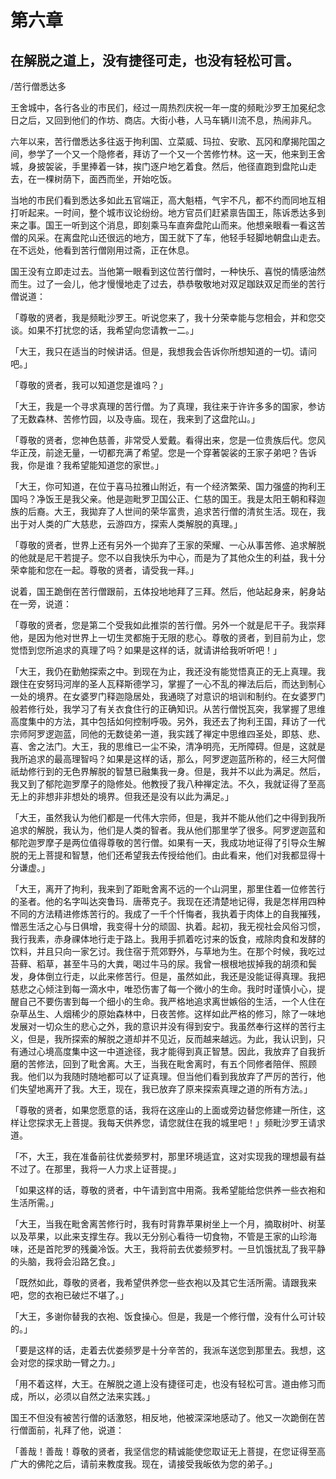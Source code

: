 # 第六章

## 在解脱之道上，没有捷径可走，也没有轻松可言。

/苦行僧悉达多

王舍城中，各行各业的市民们，经过一周热烈庆祝一年一度的频毗沙罗王加冕纪念日之后，又回到他们的作坊、商店。大街小巷，人马车辆川流不息，热闹非凡。

六年以来，苦行僧悉达多往返于拘利国、立菜威、玛拉、安歌、瓦冈和摩揭陀国之间，参学了一个又一个隐修者，拜访了一个又一个苦修竹林。这一天，他来到王舍城，身披袈裟，手里捧着一钵，挨门逐户地乞着食。然后，他径直跑到盘陀山走去，在一棵树荫下，面西而坐，开始吃饭。

当地的市民们看到悉达多如此五官端正，高大魁梧，气宇不凡，都不约而同地互相打听起来。一时间，整个城市议论纷纷。地方官员们赶紧禀告国王，陈诉悉达多到来之事。国王一听到这个消息，即刻乘马车直奔盘陀山而来。他想亲眼看一看这苦僧的风采。在离盘陀山还很远的地方，国王就下了车，他轻手轻脚地朝盘山走去。在不远处，他看到苦行僧刚用过斋，正在休息。

国王没有立即走过去。当他第一眼看到这位苦行僧时，一种快乐、喜悦的情感油然而生。过了一会儿，他才慢慢地走了过去，恭恭敬敬地对双足跏趺双足而坐的苦行僧说道：

「尊敬的贤者，我是频毗沙罗王。听说您来了，我十分荣幸能与您相会，并和您交谈。如果不打扰您的话，我希望向您请教一二。」

「大王，我只在适当的时候讲话。但是，我想我会告诉你所想知道的一切。请问吧。」

「尊敬的贤者，我可以知道您是谁吗？」

「大王，我是一个寻求真理的苦行僧。为了真理，我往来于许许多多的国家，参访了无数森林、苦修竹园，以及寺庙。现在，我来到了这盘陀山。」

「尊敬的贤者，您神色慈善，非常受人爱戴。看得出来，您是一位贵族后代。您风华正茂，前途无量，一切都充满了希望。您是一个穿著袈裟的王家子弟吧？告诉我，你是谁？我希望能知道您的家世。」

「大王，你可知道，在位于喜马拉雅山附近，有一个经济繁荣、国力强盛的拘利王国吗？净饭王是我父亲。他是迦毗罗卫国公正、仁慈的国王。我是太阳王朝和释迦族的后裔。大王，我拋弃了人世间的荣华富贵，追求苦行僧的清贫生活。现在，我出于对人类的广大慈悲，云游四方，探索人类解脱的真理。」

「尊敬的贤者，世界上还有另外一个拋弃了王家的荣耀、一心从事苦修、追求解脱的他就是尼干若提子。您不以自我快乐为中心，而是为了其他众生的利益，我十分荣幸能和您在一起。尊敬的贤者，请受我一拜。」

说着，国王跪倒在苦行僧跟前，五体投地地拜了三拜。然后，他站起身来，躬身站在一旁，说道：

「尊敬的贤者，您是第二个受我如此推崇的苦行僧。另外一个就是尼干子。我崇拜他，是因为他对世界上一切生灵都施于无限的悲心。尊敬的贤者，到目前为止，您觉悟到您所追求的真理了吗？如果是这样的话，就请讲给我听听吧！」

「大王，我仍在勤勉探索之中。到现在为止，我还没有能觉悟真正的无上真理。我跟住在安努玛河岸的圣人瓦释斯德学习，掌握了一心不乱的禅法后后，而达到制心一处的境界。在女婆罗门释迦隐居处，我通晓了对意识的培训和制约。在女婆罗门般若修行处，我学习了有关衣食住行的正确知识。从苦行僧悦瓦突，我掌握了思维高度集中的方法，其中包括如何控制呼吸。另外，我还去了拘利王国，拜访了一代宗师阿罗逻迦蓝，同他的无数徒弟一道，我实践了禅定中思维四圣处，即慈、悲、喜、舍之法门。大王，我的思维已一尘不染，清净明亮，无所障碍。但是，这就是我所追求的最高理智吗？如果是这样的话，那么，阿罗逻迦蓝所称的，经三大阿僧祇劫修行到的无色界解脱的智慧已融集我一身。但是，我并不以此为满足。然后，我又到了郁陀迦罗摩子的隐修处。他教授了我八种禅定法。不久，我就证得了至高无上的非想非非想处的境界。但我还是没有以此为满足。」

「大王，虽然我认为他们都是一代伟大宗师，但是，我并不能从他们之中得到我所追求的解脱，我认为，他们是人类的智者。我从他们那里学了很多。阿罗逻迦蓝和郁陀迦罗摩子是两位值得尊敬的苦行僧。如果有一天，我成功地证得了引导众生解脱的无上菩提和智慧，他们还希望我去传授给他们。由此看来，他们对我都显得十分谦虚。」

「大王，离开了拘利，我来到了距毗舍离不远的一个山洞里，那里住着一位修苦行的圣者。他的名字叫达突鲁玛．唐蒂克子。我现在还清楚地记得，我是怎样用四种不同的方法精进修炼苦行的。我成了一千个忏悔者，我执着于肉体上的自我摧残，憎恶生活之心与日俱增，我变得十分的顽固、执着。起初，我无视社会风俗习惯，我行我素，赤身祼体地行走于路上。我用手抓着吃讨来的饭食，戒除肉食和发酵的饮料，并且只向一家乞讨。我住宿于荒郊野外，与草地为生。在那个时候，我吃过苔藓、稻草，甚至牛马的大粪，喝过牛马的尿。我曾一根根地拔掉我的胡须和鬓发，身体倒立行走，以此来修苦行。但是，虽然如此，我还是没能证得真理。我把慈悲之心倾注到每一滴水中，唯恐伤害了每一个微小的生命。我时时谨慎小心，提醒自己不要伤害到每一个细小的生命。我严格地追求离世嫉俗的生活，一个人住在杂草丛生、人烟稀少的原始森林中，日夜苦修。这样如此严格的修习，除了一味地发展对一切众生的悲心之外，我的意识并没有得到安宁。我虽然奉行这样的苦行主义，但是，我所探索的解脱之道却并不见近，反而越来越远。为此，我认识到，只有通过心境高度集中这一中道途径，我才能得到真正智慧。因此，我放弃了自我折磨的苦修法，回到了毗舍离。大王，当我在毗舍离时，有五个同修者陪伴、照顾我。他们以为我随时随地都可以了证真理。但当他们看到我放弃了严厉的苦行，他们失望地离开了我。大王，现在，我已放弃了原来探索真理之道的所有方法。」

「尊敬的贤者，如果您愿意的话，我将在这座山的上面或旁边替您修建一所住，这样让您探求无上菩提。我每天供养您，请您就住在我的城里吧！」频毗沙罗王请求道。

「不，大王，我在准备前往优娄频罗村，那里环境适宜，这对实现我的理想最有益不过了。在那里，我将一人力求上证菩提。」

「如果这样的话，尊敬的贤者，中午请到宫中用斋。我希望能给您供养一些衣袍和生活所需。」

「大王，当我在毗舍离苦修行时，我有时背靠苹果树坐上一个月，摘取树叶、树茎以及苹果，以此来支撑生存。我以无分别心看待一切食物，不管是王家的山珍海味，还是首陀罗的残羹冷饭。大王，我将前去优娄频罗村。一旦饥饿扰乱了我平静的头脑，我将会沿路乞食。」

「既然如此，尊敬的贤者，我希望供养您一些衣袍以及其它生活所需。请跟我来吧，您的衣袍已破烂不堪了。」

「大王，多谢你替我的衣袍、饭食操心。但是，我是一个修行僧，没有什么可计较的。」

「要是这样的话，走着去优娄频罗是十分辛苦的，我派车送您到那里去。我想，这会对您的探求助一臂之力。」

「用不着这样，大王。在解脱之道上没有捷径可走，也没有轻松可言。道由修习而成，所以，必须以自然之法来实践。」

国王不但没有被苦行僧的话激怒，相反地，他被深深地感动了。他又一次跪倒在苦行僧面前，礼拜了他，说道：

「善哉！善哉！尊敬的贤者，我坚信您的精诚能使您取证无上菩提，在您证得至高广大的佛陀之后，请前来教度我。现在，请接受我皈依为您的弟子。」
